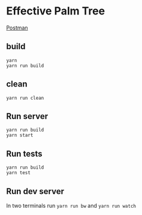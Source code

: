 # Effective Palm Tree

[Postman](https://www.getpostman.com/collections/5e17fef838683470e176)

## build
```
yarn
yarn run build
```

## clean
```
yarn run clean
```

## Run server
```
yarn run build
yarn start
```

## Run tests
```
yarn run build
yarn test
```

## Run dev server
In two terminals run `yarn run bw` and `yarn run watch`
